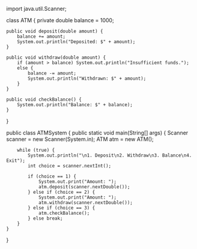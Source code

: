 import java.util.Scanner;

class ATM {
    private double balance = 1000;

    public void deposit(double amount) {
        balance += amount;
        System.out.println("Deposited: $" + amount);
    }

    public void withdraw(double amount) {
        if (amount > balance) System.out.println("Insufficient funds.");
        else {
            balance -= amount;
            System.out.println("Withdrawn: $" + amount);
        }
    }

    public void checkBalance() {
        System.out.println("Balance: $" + balance);
    }
}

public class ATMSystem {
    public static void main(String[] args) {
        Scanner scanner = new Scanner(System.in);
        ATM atm = new ATM();

        while (true) {
            System.out.println("\n1. Deposit\n2. Withdraw\n3. Balance\n4. Exit");
            int choice = scanner.nextInt();

            if (choice == 1) {
                System.out.print("Amount: ");
                atm.deposit(scanner.nextDouble());
            } else if (choice == 2) {
                System.out.print("Amount: ");
                atm.withdraw(scanner.nextDouble());
            } else if (choice == 3) {
                atm.checkBalance();
            } else break;
        }
    }
}
